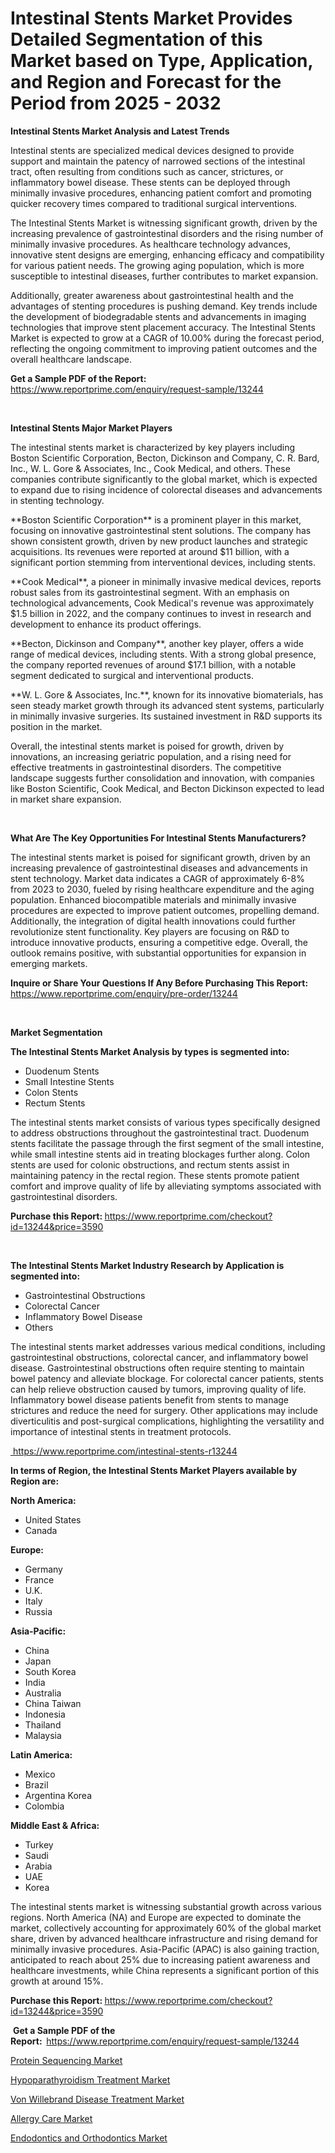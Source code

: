 <p><h1>Intestinal Stents Market Provides Detailed Segmentation of this Market based on Type, Application, and Region and Forecast for the Period from 2025 - 2032</h1></p><p><strong>Intestinal Stents Market Analysis and Latest Trends</strong></p>
<p><p>Intestinal stents are specialized medical devices designed to provide support and maintain the patency of narrowed sections of the intestinal tract, often resulting from conditions such as cancer, strictures, or inflammatory bowel disease. These stents can be deployed through minimally invasive procedures, enhancing patient comfort and promoting quicker recovery times compared to traditional surgical interventions.</p><p>The Intestinal Stents Market is witnessing significant growth, driven by the increasing prevalence of gastrointestinal disorders and the rising number of minimally invasive procedures. As healthcare technology advances, innovative stent designs are emerging, enhancing efficacy and compatibility for various patient needs. The growing aging population, which is more susceptible to intestinal diseases, further contributes to market expansion.</p><p>Additionally, greater awareness about gastrointestinal health and the advantages of stenting procedures is pushing demand. Key trends include the development of biodegradable stents and advancements in imaging technologies that improve stent placement accuracy. The Intestinal Stents Market is expected to grow at a CAGR of 10.00% during the forecast period, reflecting the ongoing commitment to improving patient outcomes and the overall healthcare landscape.</p></p>
<p><strong>Get a Sample PDF of the Report:&nbsp;</strong> <a href="https://www.reportprime.com/enquiry/request-sample/13244?utm_campaign=1144&utm_medium=2&utm_source=Github&utm_content=ia&utm_term=19032025&utm_id=intestinal-stents">https://www.reportprime.com/enquiry/request-sample/13244</a></p>
<p>&nbsp;</p>
<p><strong>Intestinal Stents Major Market Players</strong></p>
<p><p>The intestinal stents market is characterized by key players including Boston Scientific Corporation, Becton, Dickinson and Company, C. R. Bard, Inc., W. L. Gore & Associates, Inc., Cook Medical, and others. These companies contribute significantly to the global market, which is expected to expand due to rising incidence of colorectal diseases and advancements in stenting technology.</p><p>**Boston Scientific Corporation** is a prominent player in this market, focusing on innovative gastrointestinal stent solutions. The company has shown consistent growth, driven by new product launches and strategic acquisitions. Its revenues were reported at around $11 billion, with a significant portion stemming from interventional devices, including stents.</p><p>**Cook Medical**, a pioneer in minimally invasive medical devices, reports robust sales from its gastrointestinal segment. With an emphasis on technological advancements, Cook Medical's revenue was approximately $1.5 billion in 2022, and the company continues to invest in research and development to enhance its product offerings.</p><p>**Becton, Dickinson and Company**, another key player, offers a wide range of medical devices, including stents. With a strong global presence, the company reported revenues of around $17.1 billion, with a notable segment dedicated to surgical and interventional products.</p><p>**W. L. Gore & Associates, Inc.**, known for its innovative biomaterials, has seen steady market growth through its advanced stent systems, particularly in minimally invasive surgeries. Its sustained investment in R&D supports its position in the market.</p><p>Overall, the intestinal stents market is poised for growth, driven by innovations, an increasing geriatric population, and a rising need for effective treatments in gastrointestinal disorders. The competitive landscape suggests further consolidation and innovation, with companies like Boston Scientific, Cook Medical, and Becton Dickinson expected to lead in market share expansion.</p></p>
<p>&nbsp;</p>
<p><strong>What Are The Key Opportunities For Intestinal Stents Manufacturers?</strong></p>
<p><p>The intestinal stents market is poised for significant growth, driven by an increasing prevalence of gastrointestinal diseases and advancements in stent technology. Market data indicates a CAGR of approximately 6-8% from 2023 to 2030, fueled by rising healthcare expenditure and the aging population. Enhanced biocompatible materials and minimally invasive procedures are expected to improve patient outcomes, propelling demand. Additionally, the integration of digital health innovations could further revolutionize stent functionality. Key players are focusing on R&D to introduce innovative products, ensuring a competitive edge. Overall, the outlook remains positive, with substantial opportunities for expansion in emerging markets.</p></p>
<p><strong>Inquire or Share Your Questions If Any Before Purchasing This Report:</strong> <a href="https://www.reportprime.com/enquiry/pre-order/13244?utm_campaign=1144&utm_medium=2&utm_source=Github&utm_content=ia&utm_term=19032025&utm_id=intestinal-stents">https://www.reportprime.com/enquiry/pre-order/13244</a></p>
<p>&nbsp;</p>
<p><strong>Market Segmentation</strong></p>
<p><strong>The Intestinal Stents Market Analysis by types is segmented into:</strong></p>
<p><ul><li>Duodenum Stents</li><li>Small Intestine Stents</li><li>Colon Stents</li><li>Rectum Stents</li></ul></p>
<p><p>The intestinal stents market consists of various types specifically designed to address obstructions throughout the gastrointestinal tract. Duodenum stents facilitate the passage through the first segment of the small intestine, while small intestine stents aid in treating blockages further along. Colon stents are used for colonic obstructions, and rectum stents assist in maintaining patency in the rectal region. These stents promote patient comfort and improve quality of life by alleviating symptoms associated with gastrointestinal disorders.</p></p>
<p><strong>Purchase this Report:&nbsp;</strong><a href="https://www.reportprime.com/checkout?id=13244&price=3590&utm_campaign=1144&utm_medium=2&utm_source=Github&utm_content=ia&utm_term=19032025&utm_id=intestinal-stents">https://www.reportprime.com/checkout?id=13244&price=3590</a></p>
<p>&nbsp;</p>
<p><strong>The Intestinal Stents Market Industry Research by Application is segmented into:</strong></p>
<p><ul><li>Gastrointestinal Obstructions</li><li>Colorectal Cancer</li><li>Inflammatory Bowel Disease</li><li>Others</li></ul></p>
<p><p>The intestinal stents market addresses various medical conditions, including gastrointestinal obstructions, colorectal cancer, and inflammatory bowel disease. Gastrointestinal obstructions often require stenting to maintain bowel patency and alleviate blockage. For colorectal cancer patients, stents can help relieve obstruction caused by tumors, improving quality of life. Inflammatory bowel disease patients benefit from stents to manage strictures and reduce the need for surgery. Other applications may include diverticulitis and post-surgical complications, highlighting the versatility and importance of intestinal stents in treatment protocols.</p></p>
<p><a href="https://www.reportprime.com/intestinal-stents-r13244?utm_campaign=1144&utm_medium=2&utm_source=Github&utm_content=ia&utm_term=19032025&utm_id=intestinal-stents">&nbsp;https://www.reportprime.com/intestinal-stents-r13244</a></p>
<p><strong>In terms of Region, the Intestinal Stents Market Players available by Region are:</strong></p>
<p>
    <p> <strong> North America: </strong>
        <ul>
            <li>United States</li>
            <li>Canada</li>
        </ul>
        </p> 
    <p> <strong> Europe: </strong>
        <ul>
            <li>Germany</li>
            <li>France</li>
            <li>U.K.</li>
            <li>Italy</li>
            <li>Russia</li>
        </ul>
        </p> 
    <p> <strong> Asia-Pacific: </strong>
        <ul>
            <li>China</li>
            <li>Japan</li>
            <li>South Korea</li>
            <li>India</li>
            <li>Australia</li>
            <li>China Taiwan</li>
            <li>Indonesia</li>
            <li>Thailand</li>
            <li>Malaysia</li>
        </ul>
        </p> 
    <p> <strong> Latin America: </strong>
        <ul>
            <li>Mexico</li>
            <li>Brazil</li>
            <li>Argentina Korea</li>
            <li>Colombia</li>
        </ul>
        </p> 
    <p> <strong> Middle East & Africa: </strong>
        <ul>
            <li>Turkey</li>
            <li>Saudi</li>
            <li>Arabia</li>
            <li>UAE</li>
            <li>Korea</li>
        </ul>
    </p>
    </p>
<p><p>The intestinal stents market is witnessing substantial growth across various regions. North America (NA) and Europe are expected to dominate the market, collectively accounting for approximately 60% of the global market share, driven by advanced healthcare infrastructure and rising demand for minimally invasive procedures. Asia-Pacific (APAC) is also gaining traction, anticipated to reach about 25% due to increasing patient awareness and healthcare investments, while China represents a significant portion of this growth at around 15%.</p></p>
<p><strong>Purchase this Report: </strong><a href="https://www.reportprime.com/checkout?id=13244&price=3590&utm_campaign=1144&utm_medium=2&utm_source=Github&utm_content=ia&utm_term=19032025&utm_id=intestinal-stents">https://www.reportprime.com/checkout?id=13244&price=3590</a></p>
<p>&nbsp;<strong>Get a Sample PDF of the Report:&nbsp;&nbsp;</strong><a href="https://www.reportprime.com/enquiry/request-sample/13244?utm_campaign=1144&utm_medium=2&utm_source=Github&utm_content=ia&utm_term=19032025&utm_id=intestinal-stents">https://www.reportprime.com/enquiry/request-sample/13244</a></p>
<p><strong></strong></p>
<p><p><a href="https://github.com/noppbebawy/Market-Research-Report-List-1/blob/main/protein-sequencing-market.md?utm_campaign=1144&utm_medium=2&utm_source=Github&utm_content=ia&utm_term=19032025&utm_id=intestinal-stents">Protein Sequencing Market</a></p><p><a href="https://github.com/efialiurca/Market-Research-Report-List-1/blob/main/hypoparathyroidism-treatment-market.md?utm_campaign=1144&utm_medium=2&utm_source=Github&utm_content=ia&utm_term=19032025&utm_id=intestinal-stents">Hypoparathyroidism Treatment Market</a></p><p><a href="https://github.com/oshodikurc/Market-Research-Report-List-1/blob/main/von-willebrand-disease-treatment-market.md?utm_campaign=1144&utm_medium=2&utm_source=Github&utm_content=ia&utm_term=19032025&utm_id=intestinal-stents">Von Willebrand Disease Treatment Market</a></p><p><a href="https://github.com/motanafraxer/Market-Research-Report-List-1/blob/main/allergy-care-market.md?utm_campaign=1144&utm_medium=2&utm_source=Github&utm_content=ia&utm_term=19032025&utm_id=intestinal-stents">Allergy Care Market</a></p><p><a href="https://github.com/bramsklizas/Market-Research-Report-List-1/blob/main/endodontics-and-orthodontics-market.md?utm_campaign=1144&utm_medium=2&utm_source=Github&utm_content=ia&utm_term=19032025&utm_id=intestinal-stents">Endodontics and Orthodontics Market</a></p></p>